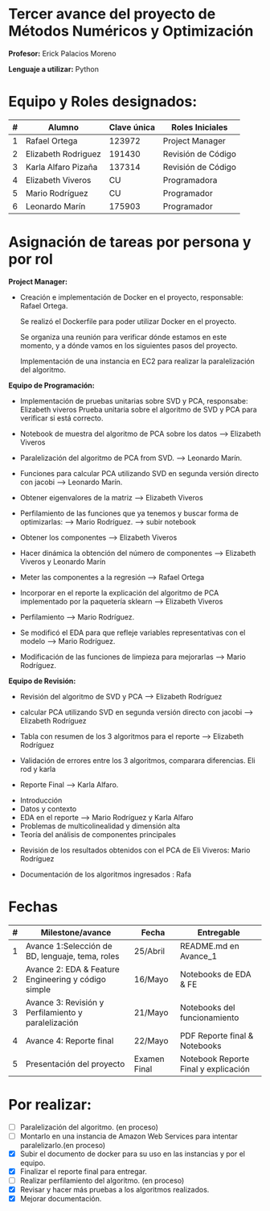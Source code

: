 # Tercer avance del proyecto de Métodos Numéricos y Optimización

**Profesor:** Erick Palacios Moreno

**Lenguaje a utilizar:** Python

# Equipo y Roles designados:
| # | Alumno                            | Clave única | Roles Iniciales     |
|---|-----------------------------------|-------------|---------------------|
| 1 | Rafael Ortega                     | 123972      | Project Manager     |
| 2 | Elizabeth Rodriguez               | 191430      | Revisión de Código  |
| 3 | Karla Alfaro Pizaña               | 137314      | Revisión de Código  |
| 4 | Elizabeth Viveros                 | CU      | Programadora |
| 5 | Mario Rodríguez                   | CU      |Programador    |
| 6 | Leonardo Marín                    | 175903      |Programador          |

# Asignación de tareas por persona y por rol

**Project Manager:**    
* Creación e implementación de Docker en el proyecto, responsable: Rafael Ortega.
 
    Se realizó el Dockerfile para poder utilizar Docker en el proyecto.

    Se organiza una reunión para verificar dónde estamos en este momento, y a dónde vamos
    en los siguientes pasos del proyecto.
    
    Implementación de una instancia en EC2 para realizar la paralelización del
    algoritmo.

**Equipo de Programación:**
 * Implementación de pruebas unitarias sobre SVD y PCA, responsabe: Elizabeth viveros
 Prueba unitaria sobre el algoritmo de SVD y PCA para verificar si está correcto. 
 
 * Notebook de muestra del algoritmo de PCA sobre los datos --> Elizabeth Viveros
 
 * Paralelización del algoritmo de PCA from SVD. --> Leonardo Marín.
 
 * Funciones para calcular PCA utilizando SVD en segunda versión directo con jacobi --> Leonardo Marín.
 
* Obtener eigenvalores de la matriz --> Elizabeth Viveros

* Perfilamiento de las funciones que ya tenemos y buscar forma de optimizarlas: --> Mario Rodríguez. --> subir notebook

* Obtener los componentes --> Elizabeth Viveros

* Hacer dinámica la obtención del número de componentes --> Elizabeth Viveros y Leonardo Marín

* Meter las componentes a la regresión --> Rafael Ortega

* Incorporar en el reporte la explicación del algoritmo de PCA implementado por la paquetería sklearn --> Elizabeth Viveros


* Perfilamiento --> Mario Rodríguez.

* Se modificó el EDA para que refleje variables representativas con el modelo --> Mario Rodríguez.

* Modificación de las funciones de limpieza para mejorarlas --> Mario Rodríguez.



**Equipo de Revisión:**
* Revisión del algoritmo de SVD y PCA --> Elizabeth Rodríguez

* calcular PCA utilizando SVD en segunda versión directo con jacobi --> Elizabeth Rodríguez

* Tabla con resumen de los 3 algoritmos para el reporte --> Elizabeth Rodríguez

* Validación de errores entre los 3 algoritmos, comparara diferencias. Eli rod y karla

* Reporte Final --> Karla Alfaro.
 - Introducción
 - Datos y contexto
 - EDA en el reporte --> Mario Rodríguez y Karla Alfaro
 - Problemas de multicolinealidad y dimensión alta
 - Teoría del análisis de componentes principales

* Revisión de los resultados obtenidos con el PCA de Eli Viveros: Mario Rodríguez

* Documentación de los algoritmos ingresados : Rafa



# Fechas

| # | Milestone/avance                                           | Fecha       | Entregable                          |
|---|------------------------------------------------------------|-------------|-------------------------------------|
| 1 | Avance 1:Selección de BD, lenguaje, tema, roles            | 25/Abril    | README.md en Avance_1               |
| 2 | Avance 2: EDA & Feature Engineering y código simple        | 16/Mayo     | Notebooks de EDA & FE               |
| 3 | Avance 3: Revisión y Perfilamiento y paralelización        | 21/Mayo     | Notebooks del funcionamiento        |
| 4 | Avance 4: Reporte final                                    | 22/Mayo     | PDF Reporte final & Notebooks       |
| 5 | Presentación del proyecto                                  | Examen Final| Notebook Reporte Final y explicación|



# Por realizar:
- [ ] Paralelización del algoritmo. (en proceso)
- [ ] Montarlo en una instancia de Amazon Web Services para intentar paralelizarlo.(en proceso)
- [x] Subir el documento de docker para su uso en las instancias y por el equipo.
- [x] Finalizar el reporte final para entregar.
- [ ] Realizar perfilamiento del algoritmo. (en proceso)
- [x] Revisar y hacer más pruebas a los algoritmos realizados.
- [x] Mejorar documentación.
